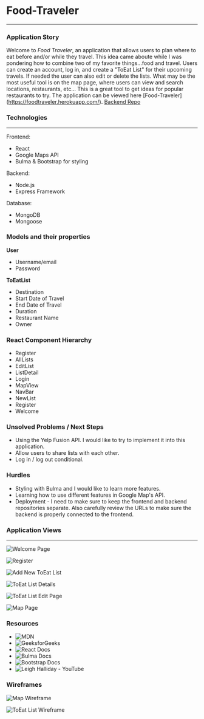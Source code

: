 # Food-Traveler
----------------

### Application Story
 Welcome to _Food Traveler_, an application that allows users to plan where to eat before and/or while they travel.  This idea came aboute while I was pondering how to combine two of my favorite things...food and travel.  Users can create an account, log in, and create a "ToEat List" for their upcoming travels.  If needed the user can also edit or delete the lists.  What may be the most useful tool is on the map page, where users can view and search locations, restaurants, etc...  This is a great tool to get ideas for popular restaurants to try.  The application can be viewed here [Food-Traveler] (https://foodtraveler.herokuapp.com/).
 [Backend Repo](https://github.com/mattgholden/Food-Traveler-Backend)

### Technologies
-----------------
Frontend: 
- React
- Google Maps API
- Bulma & Bootstrap for styling

Backend: 
- Node.js
- Express Framework

Database: 
- MongoDB
- Mongoose

### Models and their properties
**User**
- Username/email
- Password

**ToEatList**
- Destination
- Start Date of Travel
- End Date of Travel
- Duration
- Restaurant Name
- Owner

### React Component Hierarchy

- Register
- AllLists
- EditList
- ListDetail
- Login
- MapView
- NavBar
- NewList
- Register
- Welcome

### Unsolved Problems / Next Steps
- Using the Yelp Fusion API.  I would like to try to implement it into this application.
- Allow users to share lists with each other.
- Log in / log out conditional.

### Hurdles
- Styling with Bulma and I would like to learn more features.
- Learning how to use different features in Google Map's API.
- Deployment - I need to make sure to keep the frontend and backend repositories separate.  Also carefully review the URLs to make sure the backend is properly connected to the frontend.



### Application Views
----------------------
![Welcome Page]()

![Register]()

![Add New ToEat List]()

![ToEat List Details]()

![ToEat List Edit Page]()

![Map Page]()


### Resources
- ![MDN](https://developer.mozilla.org/en-US/)
- ![GeeksforGeeks](https://www.geeksforgeeks.org/)
- ![React Docs](https://reactjs.org/)
- ![Bulma Docs](https://bulma.io/)
- ![Bootstrap Docs](https://react-bootstrap.github.io/)
- ![Leigh Halliday - YouTube](https://www.youtube.com/)



### Wireframes
![Map Wireframe](https://media.git.generalassemb.ly/user/38857/files/7d9bac00-a4b6-11ec-8986-636d8089dfb8)

![ToEat List Wireframe](https://media.git.generalassemb.ly/user/38857/files/31516b80-a4b8-11ec-91da-e81b2d9ad395)



